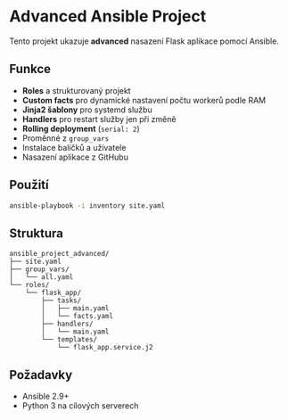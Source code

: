# Advanced Ansible Project

Tento projekt ukazuje **advanced** nasazení Flask aplikace pomocí Ansible.

## Funkce
- **Roles** a strukturovaný projekt
- **Custom facts** pro dynamické nastavení počtu workerů podle RAM
- **Jinja2 šablony** pro systemd službu
- **Handlers** pro restart služby jen při změně
- **Rolling deployment** (`serial: 2`)
- Proměnné z `group_vars`
- Instalace balíčků a uživatele
- Nasazení aplikace z GitHubu

## Použití
```bash
ansible-playbook -i inventory site.yaml
```

## Struktura
```
ansible_project_advanced/
├── site.yaml
├── group_vars/
│   └── all.yaml
└── roles/
    └── flask_app/
        ├── tasks/
        │   ├── main.yaml
        │   └── facts.yaml
        ├── handlers/
        │   └── main.yaml
        └── templates/
            └── flask_app.service.j2

```

## Požadavky
- Ansible 2.9+
- Python 3 na cílových serverech
